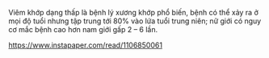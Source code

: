 Viêm khớp dạng thấp là bệnh lý xương khớp phổ biến, bệnh có thể xảy ra ở mọi độ tuổi nhưng tập trung tới 80% vào lứa tuổi trung niên; nữ giới có nguy cơ mắc bệnh cao hơn nam giới gấp 2 – 6 lần. 




https://www.instapaper.com/read/1106850061
